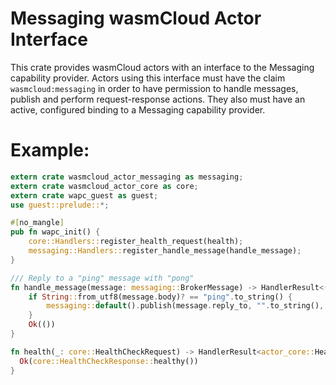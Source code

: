 # Messaging wasmCloud Actor Interface

This crate provides wasmCloud actors with an interface to the Messaging capability provider. Actors using this
interface must have the claim `wasmcloud:messaging` in order to have permission to handle messages, publish
and perform request-response actions. They also must have an active, configured binding to a Messaging capability provider.

# Example:
```rust
extern crate wasmcloud_actor_messaging as messaging;
extern crate wasmcloud_actor_core as core;
extern crate wapc_guest as guest;
use guest::prelude::*;

#[no_mangle]
pub fn wapc_init() {
    core::Handlers::register_health_request(health);
    messaging::Handlers::register_handle_message(handle_message);
}

/// Reply to a "ping" message with "pong"
fn handle_message(message: messaging::BrokerMessage) -> HandlerResult<()> {
    if String::from_utf8(message.body)? == "ping".to_string() {
        messaging::default().publish(message.reply_to, "".to_string(), "pong".to_string().into_bytes())?;
    }
    Ok(())
}

fn health(_: core::HealthCheckRequest) -> HandlerResult<actor_core::HealthCheckResponse> {
  Ok(core::HealthCheckResponse::healthy())   
}
```

